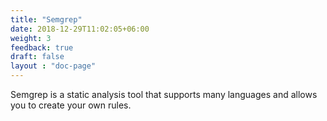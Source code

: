 ```yaml
---
title: "Semgrep"
date: 2018-12-29T11:02:05+06:00
weight: 3
feedback: true
draft: false
layout : "doc-page"
---
```


Semgrep is a static analysis tool that supports many languages and allows you to create your own rules.